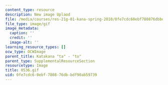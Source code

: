 ```yaml
---
content_type: resource
description: New image Uplaod
file: /media/courses/res-21g-01-kana-spring-2010/0fe7cdc60ebf780876dbbdf90ab59739_0536.gif
file_type: image/gif
image_metadata:
  caption: ''
  credit: ''
  image-alt: ''
learning_resource_types: []
ocw_type: OCWImage
parent_title: Katakana "ta" - "to"
parent_type: SupplementalResourceSection
resourcetype: Image
title: 0536.gif
uid: 0fe7cdc6-0ebf-7808-76db-bdf90ab59739
---
```

